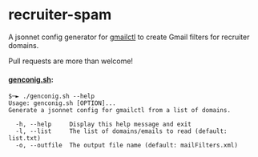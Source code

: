 # recruiter-spam
A jsonnet config generator for [gmailctl](https://github.com/mbrt/gmailctl) to create Gmail filters for recruiter domains.

Pull requests are more than welcome!

#### [genconig.sh](genconig.sh):
```
$─► ./genconig.sh --help
Usage: genconig.sh [OPTION]...
Generate a jsonnet config for gmailctl from a list of domains.

  -h, --help     Display this help message and exit
  -l, --list     The list of domains/emails to read (default: list.txt)
  -o, --outfile  The output file name (default: mailFilters.xml)

```
